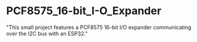 # PCF8575_16-bit_I-O_Expander
"This small project features a PCF8575 16-bit I/O expander communicating over the I2C bus with an ESP32."
